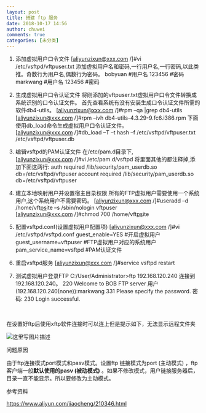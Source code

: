 ```yaml
---
layout: post
title: 搭建 ftp 服务
date: 2018-10-17 14:56
author: chuwei
comments: true
categories: [未分类]
---
```

1. 添加虚拟用户口令文件
[<a class="__cf_email__" href="https://www.aliyun.com/jiaocheng/210346.html" data-cfemail="96e4f9f9e2d6d5f3f8e2d9c5a3">aliyunzixun@xxx.com</a> /]#vi /etc/vsftpd/vftpuser.txt
添加虚拟用户名和密码,一行用户名,一行密码,以此类推。奇数行为用户名,偶数行为密码。
bobyuan #用户名
123456 #密码
markwang #用户名
123456 #密码

2. 生成虚拟用户口令认证文件
将刚添加的vftpuser.txt虚拟用户口令文件转换成系统识别的口令认证文件。
首先查看系统有没有安装生成口令认证文件所需的软件db4-utils。
[<a class="__cf_email__" href="https://www.aliyun.com/jiaocheng/210346.html" data-cfemail="1c6e7373685c5f797268534f29">aliyunzixun@xxx.com</a> /]#rpm –qa |grep db4-utils
[<a class="__cf_email__" href="https://www.aliyun.com/jiaocheng/210346.html" data-cfemail="394b56564d797a5c574d766a0c">aliyunzixun@xxx.com</a> /]#rpm –ivh db4-utils-4.3.29-9.fc6.i386.rpm
下面使用db_load命令生成虚拟用户口令认证文件。
[<a class="__cf_email__" href="https://www.aliyun.com/jiaocheng/210346.html" data-cfemail="9eecf1f1eadeddfbf0ead1cdab">aliyunzixun@xxx.com</a> /]#db_load –T –t hash –f /etc/vsftpd/vftpuser.txt /etc/vsftpd/vftpuser.db

3. 编辑vsftpd的PAM认证文件
在/etc/pam.d目录下,
[<a class="__cf_email__" href="https://www.aliyun.com/jiaocheng/210346.html" data-cfemail="e5978a8a91a5a6808b91aab6d0">aliyunzixun@xxx.com</a> /]#vi /etc/pam.d/vsftpd
将里面其他的都注释掉,添加下面这两行:
auth required /lib/security/pam_userdb.so db=/etc/vsftpd/vftpuser
account required /lib/security/pam_userdb.so db=/etc/vsftpd/vftpuser

4. 建立本地映射用户并设置宿主目录权限
所有的FTP虚拟用户需要使用一个系统用户,这个系统用户不需要密码。
[<a class="__cf_email__" href="https://www.aliyun.com/jiaocheng/210346.html" data-cfemail="02706d6d764241676c764d5137">aliyunzixun@xxx.com</a> /]#useradd –d /home/vft<a class="infotextkey" href="https://www.aliyun.com/jiaocheng/210346.html" target="_blank" rel="noopener">ps</a>ite –s /sbin/nologin vftpuser
[<a class="__cf_email__" href="https://www.aliyun.com/jiaocheng/210346.html" data-cfemail="eb9984849faba88e859fa4b8de">aliyunzixun@xxx.com</a> /]#chmod 700 /home/vft<a class="infotextkey" href="https://www.aliyun.com/jiaocheng/210346.html" target="_blank" rel="noopener">ps</a>ite

5. 配置vsftpd.conf(设置虚拟用户配置项)
[<a class="__cf_email__" href="https://www.aliyun.com/jiaocheng/210346.html" data-cfemail="abd9c4c4dfebe8cec5dfe4f89e">aliyunzixun@xxx.com</a> /]#vi /etc/vsftpd/vsftpd.conf
guest_enable=YES #开启虚拟用户
guest_username=vftpuser #FTP虚拟用户对应的系统用户
pam_service_name=vsftpd #PAM认证文件

6. 重启vsftpd服务
[<a class="__cf_email__" href="https://www.aliyun.com/jiaocheng/210346.html" data-cfemail="e99b86869da9aa8c879da6badc">aliyunzixun@xxx.com</a> /]#service vsftpd restart

7. 测试虚拟用户登录FTP
C:/User/Administrator&gt;ftp 192.168.120.240
连接到192.168.120.240。
220 Welcome to BOB FTP server
用户(192.168.120.240(none)):markwang
331 Please specify the password.
密码:
230 Login successful.

&nbsp;

在设置好ftp后使用xftp软件连接时可以连上但是提示如下，无法显示远程文件夹

<img title="" src="http://img.blog.csdn.net/20160812153334800" alt="这里写图片描述" />

问题原因

由于ftp连接模式port模式和pasv模式。设置ftp 链接模式为port (主动模式) ，ftp客户端一般<strong>默认使用的pasv (被动模式)</strong> 。如果不修改模式，用户链接服务器后，目录一直不能显示。所以要修改为主动模式。

参考资料

https://www.aliyun.com/jiaocheng/210346.html
